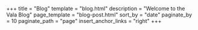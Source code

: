 +++
title = "Blog"
template = "blog.html"
description = "Welcome to the Vala Blog"
page_template = "blog-post.html"
sort_by = "date"
paginate_by = 10
paginate_path = "page"
insert_anchor_links = "right"
+++

